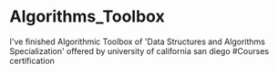 # Algorithms_Toolbox
I've finished Algorithmic Toolbox of 'Data Structures and Algorithms Specialization' offered by university of california san diego
#Courses certification


